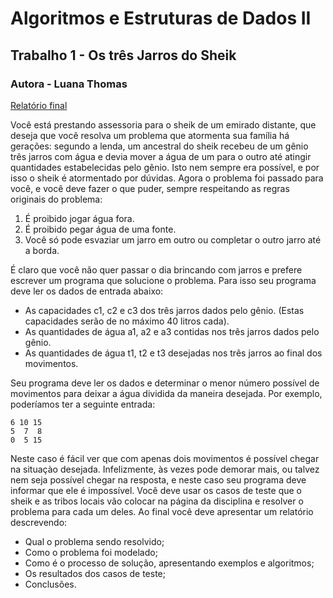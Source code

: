 # Algoritmos e Estruturas de Dados II
## Trabalho 1 - Os três Jarros do Sheik
### Autora - Luana Thomas
[Relatório final](/relatoriofinal.pdf)

Você está prestando assessoria para o sheik de um emirado distante, que deseja que você resolva um problema que atormenta sua família há gerações: segundo a lenda, um ancestral do sheik recebeu de um gênio três jarros com água e devia mover a água de um para o outro até atingir quantidades estabelecidas pelo gênio. Isto nem sempre era possível, e por isso o sheik é atormentado por dúvidas.
Agora o problema foi passado para você, e você deve fazer o que puder, sempre respeitando as regras originais do problema:
  
  1. É proibido jogar água fora.
  2. É proibido pegar água de uma fonte.
  3. Você só pode esvaziar um jarro em outro ou completar o outro jarro até a borda.

É claro que você não quer passar o dia brincando com jarros e prefere escrever um programa que solucione o problema. Para isso seu programa deve ler os dados de entrada abaixo:

  - As capacidades c1, c2 e c3 dos três jarros dados pelo gênio. (Estas capacidades serão de no máximo 40 litros cada).
  - As quantidades de água a1, a2 e a3 contidas nos três jarros dados pelo gênio.
  - As quantidades de água t1, t2 e t3 desejadas nos três jarros ao final dos movimentos.
  
Seu programa deve ler os dados e determinar o menor número possível de movimentos para deixar a água dividida da maneira desejada.
Por exemplo, poderíamos ter a seguinte entrada:
 ```
 6 10 15
 5  7  8
 0  5 15
 ```
Neste caso é fácil ver que com apenas dois movimentos é possível chegar na situaçào desejada.
Infelizmente, às vezes pode demorar mais, ou talvez nem seja possível chegar na resposta, e neste caso seu programa deve informar que ele é impossível.
Você deve usar os casos de teste que o sheik e as tribos locais vão colocar na página da disciplina e resolver o problema para cada um deles. Ao final você deve apresentar um relatório descrevendo:
  - Qual o problema sendo resolvido;
  - Como o problema foi modelado;
  - Como é o processo de solução, apresentando exemplos e algoritmos;
  - Os resultados dos casos de teste;
  - Conclusões.

